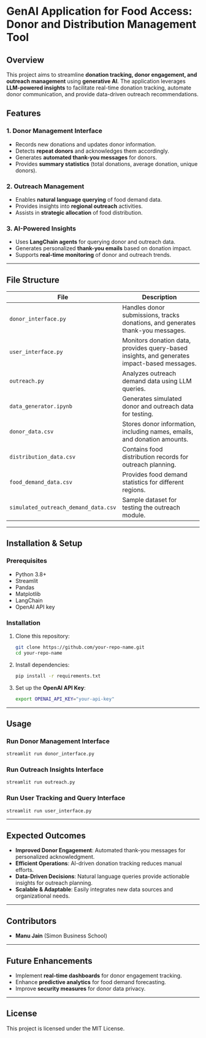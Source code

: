 # GenAI Application for Food Access: Donor and Distribution Management Tool

## Overview

This project aims to streamline **donation tracking, donor engagement, and outreach management** using **generative AI**. The application leverages **LLM-powered insights** to facilitate real-time donation tracking, automate donor communication, and provide data-driven outreach recommendations.

## Features

### 1. **Donor Management Interface**
   - Records new donations and updates donor information.
   - Detects **repeat donors** and acknowledges them accordingly.
   - Generates **automated thank-you messages** for donors.
   - Provides **summary statistics** (total donations, average donation, unique donors).

### 2. **Outreach Management**
   - Enables **natural language querying** of food demand data.
   - Provides insights into **regional outreach** activities.
   - Assists in **strategic allocation** of food distribution.

### 3. **AI-Powered Insights**
   - Uses **LangChain agents** for querying donor and outreach data.
   - Generates personalized **thank-you emails** based on donation impact.
   - Supports **real-time monitoring** of donor and outreach trends.

---

## File Structure

| File | Description |
|------|------------|
| `donor_interface.py` | Handles donor submissions, tracks donations, and generates thank-you messages. |
| `user_interface.py` | Monitors donation data, provides query-based insights, and generates impact-based messages. |
| `outreach.py` | Analyzes outreach demand data using LLM queries. |
| `data_generator.ipynb` | Generates simulated donor and outreach data for testing. |
| `donor_data.csv` | Stores donor information, including names, emails, and donation amounts. |
| `distribution_data.csv` | Contains food distribution records for outreach planning. |
| `food_demand_data.csv` | Provides food demand statistics for different regions. |
| `simulated_outreach_demand_data.csv` | Sample dataset for testing the outreach module. |

---

## Installation & Setup

### **Prerequisites**
- Python 3.8+
- Streamlit
- Pandas
- Matplotlib
- LangChain
- OpenAI API key

### **Installation**
1. Clone this repository:
   ```sh
   git clone https://github.com/your-repo-name.git
   cd your-repo-name
   ```
2. Install dependencies:
   ```sh
   pip install -r requirements.txt
   ```

3. Set up the **OpenAI API Key**:
   ```sh
   export OPENAI_API_KEY="your-api-key"
   ```

---

## Usage

### **Run Donor Management Interface**
```sh
streamlit run donor_interface.py
```

### **Run Outreach Insights Interface**
```sh
streamlit run outreach.py
```

### **Run User Tracking and Query Interface**
```sh
streamlit run user_interface.py
```

---

## Expected Outcomes

- **Improved Donor Engagement**: Automated thank-you messages for personalized acknowledgment.
- **Efficient Operations**: AI-driven donation tracking reduces manual efforts.
- **Data-Driven Decisions**: Natural language queries provide actionable insights for outreach planning.
- **Scalable & Adaptable**: Easily integrates new data sources and organizational needs.

---

## Contributors

- **Manu Jain** (Simon Business School)

---

## Future Enhancements
- Implement **real-time dashboards** for donor engagement tracking.
- Enhance **predictive analytics** for food demand forecasting.
- Improve **security measures** for donor data privacy.

---

## License
This project is licensed under the MIT License.

